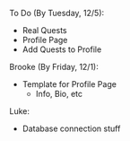 To Do (By Tuesday, 12/5):

- Real Quests
- Profile Page
- Add Quests to Profile

Brooke (By Friday, 12/1):
- Template for Profile Page
  - Info, Bio, etc

Luke:
- Database connection stuff